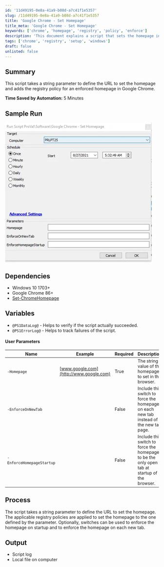 ```yaml
---
id: '11d49195-0e8a-41a9-b08d-a7c41f1e5357'
slug: /11d49195-0e8a-41a9-b08d-a7c41f1e5357
title: 'Google Chrome - Set Homepage'
title_meta: 'Google Chrome - Set Homepage'
keywords: ['chrome', 'homepage', 'registry', 'policy', 'enforce']
description: 'This document explains a script that sets the homepage in Google Chrome by modifying the registry policy. It outlines the parameters, dependencies, and process involved in enforcing a specific URL as the homepage, along with optional switches for additional enforcement at startup and on new tabs.'
tags: ['chrome', 'registry', 'setup', 'windows']
draft: false
unlisted: false
---
```


## Summary

This script takes a string parameter to define the URL to set the homepage and adds the registry policy for an enforced homepage in Google Chrome.

**Time Saved by Automation:** 5 Minutes

## Sample Run

![Sample Run](../../../static/img/docs/11d49195-0e8a-41a9-b08d-a7c41f1e5357/image_1.webp)

## Dependencies

- Windows 10 1703+
- Google Chrome 86+
- [Set-ChromeHomepage](/docs/f07dd124-b64e-4906-8f33-5a2109ac73ab)

## Variables

- `@PS1DataLog@` - Helps to verify if the script actually succeeded.
- `@PS1ErrorLog@` - Helps to track failures of the script.

#### User Parameters

| Name                       | Example                     | Required | Description                                                                                  |
|----------------------------|-----------------------------|----------|----------------------------------------------------------------------------------------------|
| `-Homepage`                | [www.google.com](http://www.google.com) | True     | The string value of the homepage to set in the browser.                                     |
| `-EnforceOnNewTab`        |                             | False    | Include this switch to force the homepage on each new tab instead of the new tab page.     |
| `-EnforceHomepageStartup`  |                             | False    | Include this switch to force the homepage to be the only open tab at startup of the browser. |

## Process

The script takes a string parameter to define the URL to set the homepage. The applicable registry policies are applied to set the homepage to the one defined by the parameter. Optionally, switches can be used to enforce the homepage on startup and to enforce the homepage on each new tab.

## Output

- Script log
- Local file on computer
